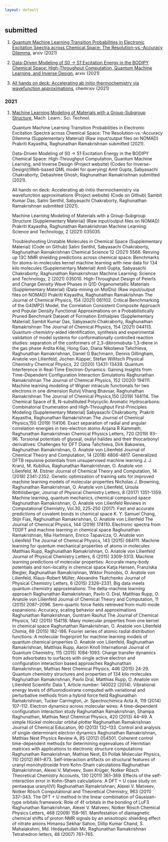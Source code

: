 ```yaml
---
layout: default
---
```


## submitted

1. [Quantum Machine Learning Transition Probabilities in Electronic Excitation Spectra across Chemical Space: The Resolution-vs.-Accuracy Dilemma](https://arxiv.org/abs/2110.11798), arxiv (2021)    
  
1. [Data-Driven Modeling of S0 -> S1 Excitation Energy in the BODIPY Chemical Space: High-Throughput Computation, Quantum Machine Learning, and Inverse Design](https://arxiv.org/abs/2110.05414), arxiv (2021)     

1. [All hands on deck: Accelerating ab initio thermochemistry via wavefunction approximations](https://doi.org/10.26434/chemrxiv.14524890.v1), chemrxiv (2021)     


### 2021          
1. [Machine Learning Modeling of Materials with a Group-Subgroup Structure](https://doi.org/10.1088/2632-2153/abffe9), Mach. Learn.: Sci. Technol.    


    Quantum Machine Learning Transition Probabilities in Electronic Excitation Spectra across Chemical Space: The Resolution-vs.-Accuracy Dilemma (Supplementary Material) (Raw input/output files on NOMAD)
    Prakriti Kayastha, Raghunathan Ramakrishnan
    submitted (2021).
    
    Data-Driven Modeling of S0 -> S1 Excitation Energy in the BODIPY Chemical Space: High-Throughput Computation, Quantum Machine Learning, and Inverse Design (Project website) (Codes for Inverse-Design)(Web-based QML model for querying)
    Amit Gupta, Sabyasachi Chakraborty, Debashree Ghosh, Raghunathan Ramakrishnan
    submitted (2021).
    
    
    All hands on deck: Accelerating ab initio thermochemistry via wavefunction approximations (Project website) (Code on Github)
    Sambit Kumar Das, Salini Senthil, Sabyasachi Chakraborty, Raghunathan Ramakrishnan
    submitted (2021).
    
    Machine Learning Modeling of Materials with a Group-Subgroup Structure (Supplementary Material) (Raw input/output files on NOMAD)
    Prakriti Kayastha, Raghunathan Ramakrishnan
    Machine Learning: Science and Technology, 2 (2021) 035035.
    
    Troubleshooting Unstable Molecules in Chemical Space (Supplementary Material) (Code on Github)
    Salini Senthil, Sabyasachi Chakraborty, Raghunathan Ramakrishnan
    Chemical Science 12 (2021) 5566.
    Revving up 13C NMR shielding predictions across chemical space: Benchmarks for atoms-in-molecules kernel machine learning with new data for 134 kilo molecules (Supplementary Material)
    Amit Gupta, Sabyasachi Chakraborty, Raghunathan Ramakrishnan
    Machine Learning: Science and Technology, 2 (2021) 035010.
    High-Throughput Design of Peierls and Charge Density Wave Phases in Q1D Organometallic Materials (Supplementary Material) (Data-mining on MolDis) (Raw input/output files on NOMAD)
    Prakriti Kayastha, Raghunathan Ramakrishnan
    The Journal of Chemical Physics, 154 (2021) 061102.
    Critical Benchmarking of the G4(MP2) Model, the Correlation Consistent Composite Approach and Popular Density Functional Approximations on a Probabilistically Pruned Benchmark Dataset of Formation Enthalpies (Supplementary Material)
    Sambit Kumar Das, Sabyasachi Chakraborty, Raghunathan Ramakrishnan
    The Journal of Chemical Physics, 154 (2021) 044113.
    Quantum-chemistry-aided identification, synthesis and experimental validation of model systems for conformationally controlled reaction studies: separation of the conformers of 2,3-dibromobuta-1,3-diene in the gas phase
    Ardita Kilaj, Hong Gao, Diana Nikolaeva Tahchieva, Raghunathan Ramakrishnan, Daniel G Bachmann, Dennis Gillingham, Anatole von Lilienfeld, Jochen Küpper, Stefan Willitsch
    Physical Chemistry Chemical Physics, 22 (2020) 13431-13439.
    Quantum Interference in Real-Time Electron-Dynamics: Gaining Insights from Time-Dependent Configuration Interaction Simulations
    Raghunathan Ramakrishnan
    The Journal of Chemical Physics, 152 (2020) 194111.
    Machine learning modeling of Wigner intracule functionals for two electrons in one dimension
    Rutvij Vihang Bhavsar, Raghunathan Ramakrishnan
    The Journal of Chemical Physics,150 (2019) 144114.
    The Chemical Space of B, N-substituted Polycyclic Aromatic Hydrocarbons: Combinatorial Enumeration and High-Throughput First-Principles Modeling (Supplementary Material)
    Sabyasachi Chakraborty, Prakriti Kayastha, Raghunathan Ramakrishnan
    The Journal of Chemical Physics,150 (2019) 114106.
    Exact separation of radial and angular correlation energies in two-electron atoms
    Anjana R Kammath, Raghunathan Ramakrishnan
    Chemical Physics Letters, 720 (2019) 93–96.
    Torsional potentials of glyoxal, oxalyl halides and their thiocarbonyl derivatives: Challenges for DFT
    Diana Tahchieva, Dirk Bakowies, Raghunathan Ramakrishnan, O. Anatole von Lilienfeld
    Journal of Chemical Theory and Computation, 14 (2018) 4806-4817.
    Generalized DFTB repulsive potentials from unsupervised machine learning
    J. J. Kranz, M. Kubillus, Raghunathan Ramakrishnan, O. Anatole von Lilienfeld, M. Elstner
    Journal of Chemical Theory and Computation, 14 (2018) 2341-2352.
    Genetic optimization of training sets for improved machine learning models of molecular properties
    Nicholas J. Browning, Raghunathan Ramakrishnan, O. Anatole von Lilienfeld, Ursula Röthlisberger,
    Journal of Physical Chemistry Letters, 8 (2017) 1351-1359.
    Machine learning, quantum mechanics, chemical compound space
    Raghunathan Ramakrishnan, O. Anatole von Lilienfeld
    Reviews in Computational Chemistry, Vol.30,  225-250 (2017).
    Fast and accurate predictions of covalent bonds in chemical space
    K. Y. Samuel Chang, Stijn Fias, Raghunathan Ramakrishnan, O. Anatole von Lilienfeld
    The Journal of Chemical Physics, 144 (2016) 174110.
    Electronic spectra from TDDFT and machine learning in chemical space
    Raghunathan Ramakrishnan, Mia Hartmann, Enrico Tapavicza, O. Anatole von Lilienfeld
    The Journal of Chemical Physics, 143 (2015) 084111.
    Machine learning for quantum mechanical properties of atoms in molecules
    Matthias Rupp, Raghunathan Ramakrishnan, O. Anatole von Lilienfeld
    Journal of Physical Chemistry Letters, 6 (2015) 3309-3313.
    Machine learning predictions of molecular properties: Accurate many-body potentials and non-locality in chemical space
    Katja Hansen, Franziska Biegler, Raghunathan Ramakrishnan, Wiktor Pronobis, O. Anatole von Lilienfeld, Klaus-Robert Müller, Alexandre Tkatchenko
    Journal of Physical Chemistry Letters, 6 (2015) 2326–2331.
    Big data meets quantum chemistry approximations: The delta-machine learning approach
    Raghunathan Ramakrishnan, Pavlo O. Dral, Matthias Rupp, O. Anatole von Lilienfeld
    Journal of Chemical Theory and Computation, 11 (2015) 2087–2096.
    Semi-quartic force fields retrieved from multi-mode expansions: Accuracy, scaling behavior and approximations
    Raghunathan Ramakrishnan, Guntram Rauhut
    The Journal of Chemical Physics, 142 (2015) 154118.
    Many molecular properties from one kernel in chemical space
    Raghunathan Ramakrishnan, O. Anatole von Lilienfeld
    Chimia, 69 (2015) 182-186.
    Fourier series of atomic radial distribution functions: A molecular fingerprint for machine learning models of quantum chemical properties
    O. Anatole von Lilienfeld, Raghunathan Ramakrishnan, Matthias Rupp, Aaron Knoll
    International Journal of Quantum Chemistry, 115 (2015) 1084-1093.
    Charge transfer dynamics from adsorbates to surfaces with single active electron and configuration interaction based approaches
    Raghunathan Ramakrishnan, Mathias Nest
    Chemical Physics, 446 (2015) 24-29.
    Quantum chemistry structures and properties of 134 kilo molecules
    Raghunathan Ramakrishnan, Pavlo Dral, Matthias Rupp, O. Anatole von Lilienfeld
    Scientific Data 1, Article number: 140022 (2014).
    Vibrational energy levels of difluorodioxirane computed with variational and perturbative methods from a hybrid force field
    Raghunathan Ramakrishnan, Tucker Carrington, Jr.
    Spectrochimica Acta A, 119 (2014) 107–112.
    Electron dynamics across molecular wires: A time-dependent configuration interaction study
    Raghunathan Ramakrishnan, Shampa Raghunathan, Mathias Nest
    Chemical Physics, 420 (2013) 44–49.
    A simple Hückel molecular orbital plotter
    Raghunathan Ramakrishnan
    Journal of Chemical Education, 90 (2013) 132–133.
    Control and analysis of single-determinant electron dynamics
    Raghunathan Ramakrishnan, Mathias Nest
    Physics Review A, 85 (2012) 054501.
    Coherent control time-dependent methods for determining eigenvalues of Hermitian matrices with applications to electronic structure computations
    Raghunathan Ramakrishnan, Mathias Nest, Eli Pollak
    Molecular Physics, 110 (2012) 861–873.
    Self-interaction artifacts on structural features of uranyl monohydroxide from Kohn-Sham calculations
    Raghunathan Ramakrishnan, Alexei V. Matveev, Sven Krüger, Notker Rösch
    Theoretical Chemistry Accounts, 130 (2011) 361–369.
    Effects of the self-interaction error in Kohn-Sham calculations: A DFT + U case study on pentaaqua uranyl(VI)
    Raghunathan Ramakrishnan, Alexei V. Matveev, Notker Rösch
    Computational and Theoretical Chemistry, 963 (2011) 337–343.
    The DFT + U method in the linear combination of Gaussian-type orbitals framework: Role of 4f orbitals in the bonding of LuF3
    Raghunathan Ramakrishnan, Alexei V. Matveev, Notker Rösch
    Chemical Physics Letters, 468 (2009) 158–161.
    Manifestation of diamagnetic chemical shifts of proton NMR signals by an anisotropic shielding effect of nitrate anions
    Himansu Sekhar Sahoo, Dillip Kumar Chand, S. Mahalakshmi, Md. Hedayetullah Mir, Raghunathan Ramakrishnan
    Tetrahedron letters, 48 (2007) 761–765.



